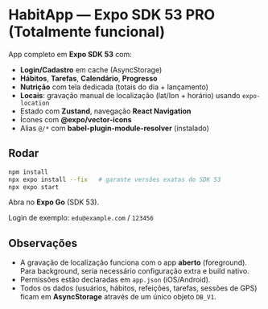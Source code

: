 # HabitApp — Expo SDK 53 PRO (Totalmente funcional)

App completo em **Expo SDK 53** com:
- **Login/Cadastro** em cache (AsyncStorage)
- **Hábitos**, **Tarefas**, **Calendário**, **Progresso**
- **Nutrição** com tela dedicada (totais do dia + lançamento)
- **Locais**: gravação manual de localização (lat/lon + horário) usando `expo-location`
- Estado com **Zustand**, navegação **React Navigation**
- Ícones com **@expo/vector-icons**
- Alias `@/*` com **babel-plugin-module-resolver** (instalado)

## Rodar
```bash
npm install
npx expo install --fix   # garante versões exatas do SDK 53
npx expo start
```
Abra no **Expo Go** (SDK 53).

Login de exemplo: `edu@example.com` / `123456`

## Observações
- A gravação de localização funciona com o app **aberto** (foreground). Para background, seria necessário configuração extra e build nativo.
- Permissões estão declaradas em `app.json` (iOS/Android).
- Todos os dados (usuários, hábitos, refeições, tarefas, sessões de GPS) ficam em **AsyncStorage** através de um único objeto `DB_V1`.
